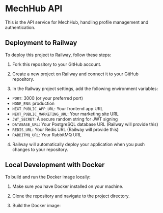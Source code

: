 # MechHub API

This is the API service for MechHub, handling profile management and authentication.

## Deployment to Railway

To deploy this project to Railway, follow these steps:

1. Fork this repository to your GitHub account.

2. Create a new project on Railway and connect it to your GitHub repository.

3. In the Railway project settings, add the following environment variables:
 - `PORT`: 3000 (or your preferred port)
 - `NODE_ENV`: production
 - `NEXT_PUBLIC_APP_URL`: Your frontend app URL
 - `NEXT_PUBLIC_MARKETING_URL`: Your marketing site URL
 - `JWT_SECRET`: A secure random string for JWT signing
 - `DATABASE_URL`: Your PostgreSQL database URL (Railway will provide this)
 - `REDIS_URL`: Your Redis URL (Railway will provide this)
 - `RABBITMQ_URL`: Your RabbitMQ URL

4. Railway will automatically deploy your application when you push changes to your repository.

## Local Development with Docker

To build and run the Docker image locally:

1. Make sure you have Docker installed on your machine.

2. Clone the repository and navigate to the project directory.

3. Build the Docker image:

